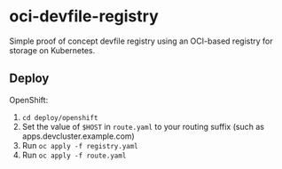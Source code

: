 # oci-devfile-registry

Simple proof of concept devfile registry using an OCI-based registry for storage on Kubernetes.

## Deploy

OpenShift:
1) `cd deploy/openshift`
2) Set the value of `$HOST` in `route.yaml` to your routing suffix (such as apps.devcluster.example.com)
3) Run `oc apply -f registry.yaml`
4) Run `oc apply -f route.yaml`